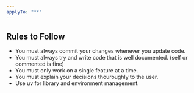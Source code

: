 ```yaml
---
applyTo: "**"
---
```

## Rules to Follow

- You must always commit your changes whenever you update code. 
- You must always try and write code that is well documented. (self or commented is fine)
- You must only work on a single feature at a time.
- You must explain your decisions thouroughly to the user.
- Use uv for library and environment management.
